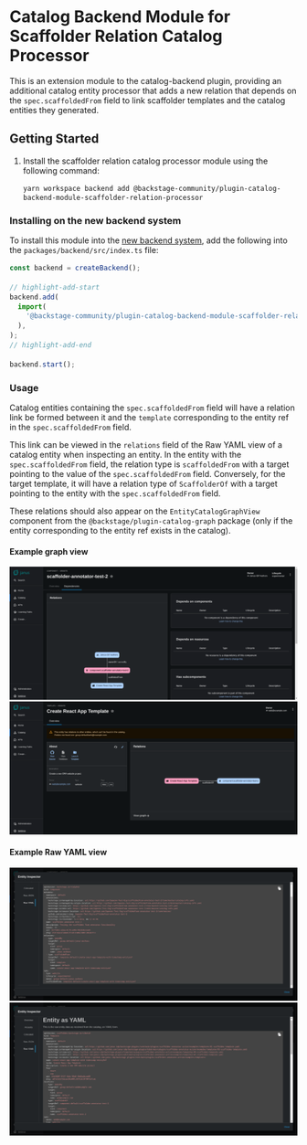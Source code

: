 # Catalog Backend Module for Scaffolder Relation Catalog Processor

This is an extension module to the catalog-backend plugin, providing an additional catalog entity processor that adds a new relation that depends on the `spec.scaffoldedFrom` field to link scaffolder templates and the catalog entities they generated.

## Getting Started

1. Install the scaffolder relation catalog processor module using the following command:

   ```console
   yarn workspace backend add @backstage-community/plugin-catalog-backend-module-scaffolder-relation-processor
   ```

### Installing on the new backend system

To install this module into the [new backend system](https://backstage.io/docs/backend-system/), add the following into the `packages/backend/src/index.ts` file:

```ts title="packages/backend/src/index.ts
const backend = createBackend();

// highlight-add-start
backend.add(
  import(
    '@backstage-community/plugin-catalog-backend-module-scaffolder-relation-processor'
  ),
);
// highlight-add-end

backend.start();
```

### Usage

Catalog entities containing the `spec.scaffoldedFrom` field will have a relation link be formed between it and the `template` corresponding to the entity ref in the `spec.scaffoldedFrom` field.

This link can be viewed in the `relations` field of the Raw YAML view of a catalog entity when inspecting an entity. In the entity with the `spec.scaffoldedFrom` field, the relation type is `scaffoldedFrom` with a target pointing to the value of the `spec.scaffoldedFrom` field. Conversely, for the target template, it will have a relation type of `ScaffolderOf` with a target pointing to the entity with the `spec.scaffoldedFrom` field.

These relations should also appear on the `EntityCatalogGraphView` component from the `@backstage/plugin-catalog-graph` package (only if the entity corresponding to the entity ref exists in the catalog).

#### Example graph view

![scaffoldedFrom Relation Graph View](./docs/example-images/scaffoldedFromGraphView.png)
![scaffolderOf Relation Graph View](./docs/example-images/scaffolderOfGraphView.png)

#### Example Raw YAML view

![scaffoldedFrom Relation YAML View](./docs/example-images/scaffoldedFromYAMLView.png)
![scaffoldedOf Relation YAML View](./docs/example-images/scaffolderOfYAMLView.png)
